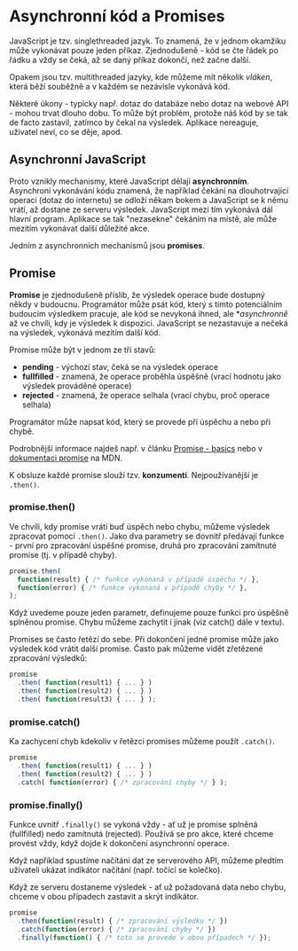 # Asynchronní kód a Promises

JavaScript je tzv. singlethreaded jazyk. To znamená, že v jednom okamžiku může vykonávat pouze jeden příkaz. Zjednodušeně - kód se čte řádek po řádku a vždy se čeká, až se daný příkaz dokončí, než začne další.

Opakem jsou tzv. multithreaded jazyky, kde můžeme mít několik *vláken*, která běží souběžně a v každém se nezávisle vykonává kód.

Některé úkony - typicky např. dotaz do databáze nebo dotaz na webové API - mohou trvat dlouho dobu. To může být problém, protože náš kód by se tak de facto zastavil, zatímco by čekal na výsledek. Aplikace nereaguje, uživatel neví, co se děje, apod.

## Asynchronní JavaScript

Proto vznikly mechanismy, které JavaScript dělají **asynchronním**. Asynchroní vykonávání kódu znamená, že například čekání na dlouhotrvající operaci (dotaz do internetu) se odloží někam bokem a JavaScript se k němu vrátí, až dostane ze serveru výsledek. JavaScript mezi tím vykonává dál hlavní program. Aplikace se tak "nezasekne" čekáním na místě, ale může mezitím vykonávat další důležité akce.

Jedním z asynchronních mechanismů jsou **promises**.

## Promise

**Promise** je zjednodušeně příslib, že výsledek operace bude dostupný někdy v budoucnu. Programátor může psát kód, který s tímto potenciálním budoucím výsledkem pracuje, ale kód se nevykoná ihned, ale **asynchronně* až ve chvíli, kdy je výsledek k dispozici. JavaScript se nezastavuje a nečeká na výsledek, vykonává mezitím další kód.

Promise může být v jednom ze tří stavů:
- **pending** - výchozí stav, čeká se na výsledek operace
- **fullfilled** - znamená, že operace proběhla úspěšně (vrací hodnotu jako výsledek prováděné operace)
- **rejected** - znamená, že operace selhala (vrací chybu, proč operace selhala)

Programátor může napsat kód, který se provede pří úspěchu a nebo při chybě.

Podrobnější informace najdeš např. v článku [Promise - basics](https://javascript.info/promise-basics) nebo v [dokumentaci promise](https://developer.mozilla.org/en-US/docs/Web/JavaScript/Reference/Global_Objects/Promise) na MDN.


K obsluze každé promise slouží tzv. **konzumenti**. Nejpoužívanější je `.then()`.

### promise.then()

Ve chvíli, kdy promise vrátí buď úspěch nebo chybu, můžeme výsledek zpracovat pomocí `.then()`. Jako dva parametry se dovnitř předávají funkce - první pro zpracování úspěšné promise, druhá pro zpracování zamítnuté promise (tj. v případě chyby).

```javascript
promise.then(
  function(result) { /* funkce vykonaná v případě úspěchu */ },
  function(error) { /* funkce vykonaná v případě chyby */ },
);
```

Když uvedeme pouze jeden parametr, definujeme pouze funkci pro úspěšně splněnou promise. Chybu můžeme zachytit i jinak (viz catch() dále v textu).

Promises se často řetězí do sebe. Při dokončení jedné promise může jako výsledek kód vrátit další promise. Často pak můžeme vidět zřetězené zpracování výsledků:

```javascript
promise
  .then( function(result1) { ... } )
  .then( function(result2) { ... } )
  .then( function(result3) { ... } );
```

### promise.catch()

Ka zachycení chyb kdekoliv v řetězci promises můžeme použít `.catch()`.

```javascript
promise
  .then( function(result1) { ... } )
  .then( function(result2) { ... } )
  .catch( function(error) { /* zpracování chyby */ } );
```

### promise.finally()

Funkce uvnitř `.finally()` se vykoná vždy - ať už je promise splněná (fullfilled) nedo zamítnutá (rejected). Používá se pro akce, které chceme provést vždy, když dojde k dokončení asynchronní operace.

Když například spustíme načítání dat ze serverového API, můžeme předtím uživateli ukázat indikátor načítání (např. točící se kolečko).

Když ze serveru dostaneme výsledek - ať už požadovaná data nebo chybu, chceme v obou případech zastavit a skrýt indikátor.

```javascript
promise
  .then(function(result) { /* zpracování výsledku */ })
  .catch(function(error) { /* zpracování chyby */ })
  .finally(function() { /* toto se provede v obou případech */ });
```

